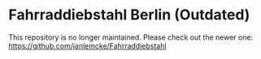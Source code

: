 # Fahrraddiebstahl Berlin (Outdated)

This repository is no longer maintained. Please check out the newer one: https://github.com/janlemcke/Fahrraddiebstahl
